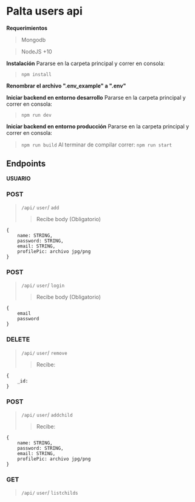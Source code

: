 
# Palta users api

 **Requerimientos**
 
> Mongodb

> NodeJS +10

 **Instalación**
 Pararse en la carpeta principal y correr en consola:
  >`npm install`
  > 
  **Renombrar el 
  archivo ".env_example" a ".env"**
  

 **Iniciar backend en entorno desarrollo**
 Pararse en la carpeta principal y correr en consola:
  >`npm run dev`

**Iniciar backend en entorno producción**
 Pararse en la carpeta principal y correr en consola:
  >`npm run build`
  >Al terminar de compilar correr:
  >`npm run start`

## Endpoints
**USUARIO**

### POST
>`/api/`  `user`/  `add` 
>>Recibe body (Obligatorio)
>
	{
		name: STRING,
		password: STRING,
		email: STRING,
		profilePic: archivo jpg/png
	}
	
### POST
>`/api/`  `user`/  `login` 
>>Recibe body (Obligatorio)
>
	{
		email
		password
	}
	
	
### DELETE
>`/api/`  `user`/  `remove` 
>>Recibe:
>
	{
		_id:
	}
>

### POST
>`/api/`  `user`/  `addchild` 
>>Recibe:
>
	{
		name: STRING,
		password: STRING,
		email: STRING,
		profilePic: archivo jpg/png
	}
>
### GET
>`/api/`  `user`/  `listchilds` 
>
	

